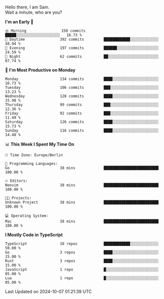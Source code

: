 Hello there, I am Sam.  
Wait a minute, who are you?
  
<!--START_SECTION:waka-->
**I'm an Early 🐤** 

```text
🌞 Morning                150 commits         █████░░░░░░░░░░░░░░░░░░░░   18.73 % 
🌆 Daytime                392 commits         ████████████░░░░░░░░░░░░░   48.94 % 
🌃 Evening                197 commits         ██████░░░░░░░░░░░░░░░░░░░   24.59 % 
🌙 Night                  62 commits          ██░░░░░░░░░░░░░░░░░░░░░░░   07.74 % 
```
📅 **I'm Most Productive on Monday** 

```text
Monday                   134 commits         ████░░░░░░░░░░░░░░░░░░░░░   16.73 % 
Tuesday                  106 commits         ███░░░░░░░░░░░░░░░░░░░░░░   13.23 % 
Wednesday                128 commits         ████░░░░░░░░░░░░░░░░░░░░░   15.98 % 
Thursday                 99 commits          ███░░░░░░░░░░░░░░░░░░░░░░   12.36 % 
Friday                   92 commits          ███░░░░░░░░░░░░░░░░░░░░░░   11.49 % 
Saturday                 126 commits         ████░░░░░░░░░░░░░░░░░░░░░   15.73 % 
Sunday                   116 commits         ████░░░░░░░░░░░░░░░░░░░░░   14.48 % 
```


📊 **This Week I Spent My Time On** 

```text
🕑︎ Time Zone: Europe/Berlin

💬 Programming Languages: 
Go                       38 mins             █████████████████████████   100.00 % 

🔥 Editors: 
Neovim                   38 mins             █████████████████████████   100.00 % 

🐱‍💻 Projects: 
Unknown Project          38 mins             █████████████████████████   100.00 % 

💻 Operating System: 
Mac                      38 mins             █████████████████████████   100.00 % 
```

**I Mostly Code in TypeScript** 

```text
TypeScript               10 repos            ████████████░░░░░░░░░░░░░   50.00 % 
Go                       3 repos             ████░░░░░░░░░░░░░░░░░░░░░   15.00 % 
Rust                     3 repos             ████░░░░░░░░░░░░░░░░░░░░░   15.00 % 
JavaScript               1 repo              █░░░░░░░░░░░░░░░░░░░░░░░░   05.00 % 
Lua                      1 repo              █░░░░░░░░░░░░░░░░░░░░░░░░   05.00 % 
```




 Last Updated on 2024-10-07 01:21:39 UTC
<!--END_SECTION:waka-->
